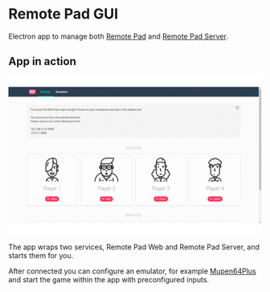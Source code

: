 # Remote Pad GUI

Electron app to manage both
[Remote Pad](https://github.com/comsolid/remote-pad/)
and [Remote Pad Server](https://github.com/comsolid/remote-pad-server).

## App in action

![app-in-action](img/app-in-action.gif)

The app wraps two services, Remote Pad Web and Remote Pad Server,
and starts them for you.

After connected you can configure an emulator, for example
[Mupen64Plus](https://github.com/mupen64plus/mupen64plus-core/)
and start the game within the app with preconfigured inputs.
